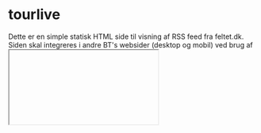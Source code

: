 tourlive
========

Dette er en simple statisk HTML side til visning af RSS feed fra feltet.dk.
Siden skal integreres i andre BT's websider (desktop og mobil) ved brug af <iframe>.
Siden skal også integreres i BT iOS App'en som *custom content*.

Dette er en simpel - dog lidt autonom - løsning, som

Siden er statisk og har dermed udelukkende client-side JS funktionalitet.

Det oprindelige feed ligger her: [http://www.feltet.dk/live/FeltetLive_rss.xml] (http://www.feltet.dk/live/FeltetLive_rss.xml).
Casper har set en regel op som henter feed'et ca. en gang i minuttet og placerer det her: [http://www.b.dk/helpers/feeds/FeltetLive_rss.xml] (http://www.b.dk/helpers/feeds/FeltetLive_rss.xml)

Feed'et er et RSS feed og består af en række *items* med **titel**, **dato** og **beskrivelse** af begivenheden.

Ved load af siden sker følgende:

1. Feed'et hentes og behandles.
2. Der sættes en progress-bar igang som løber uendeligt i 10 sekunders iterationer.
3. Hver gang progress-bar har fuldført en iteration, hentes feed'et og behandles.

Når feed'et behandles sker følgende:

1. Feed'et hentes.
2. Alle items fra dags dato findes.
  * Items indsættes efterhånden som de modtages i feed'et.
  * Items indsættes med ældste item nederst og nyeste øverst.
  * Nye items indsættes øverst med en lille "slide" animation.
  * Items som allerede ligger i feed'et ved *page load/refresh* bliver ikke animeret.
3. Findes der ingen items fra dags dato, indsættes items fra dagen forinden.

Teksten øverst på siden afhænger af forskellige parametre:

1. Hvis der er items fra dags dato, vises teksten *Live opdatering fra dagens etape*
2. Hvis der ikke er nogle items fra dags dato, vises teksten *Ingen live opdatering fra Tour de France på nuværende tidspunkt*.
  * Hvis dags dato **ikke** er første dag på Tour'en (eller tidligere), vises også *Live opdatering fra i går*

De tre filer `index.html`, `logic.js` og `styles.css` skal uploades til en webserver som serverer statisk indhold.
Dette kan være en S3 bucket eller www.b.dk/helpers/. Dette skal gøres af Casper Bruun eller Mark Nellemann.
Når dette er sket, modtages en URL fra dem.

Denne URL skal sendes til følgende personer:
* Kevin Walsh for inkludering i BT's desktop website
* Sergey Sokurenko for inkludering i BT's mobil website
* Mads Roland for inkludering i BT's iOS App.